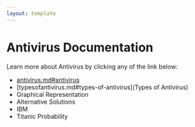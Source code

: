 ```yaml
---
layout: template
---
```


# Antivirus Documentation
Learn more about Antivirus by clicking any of the link below:
- [antivirus.md#antivirus](Antivirus)
- [typesofantivirus.md#types-of-antivirus](Types of Antivirus)
- Graphical Representation
- Alternative Solutions
- IBM
- Titanic Probability
